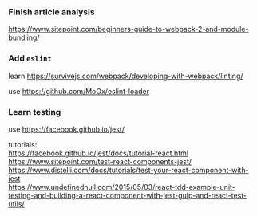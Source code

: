 ### Finish article analysis

https://www.sitepoint.com/beginners-guide-to-webpack-2-and-module-bundling/
 

### Add `eslint`

learn https://survivejs.com/webpack/developing-with-webpack/linting/

use https://github.com/MoOx/eslint-loader


### Learn testing

use https://facebook.github.io/jest/

tutorials:  
https://facebook.github.io/jest/docs/tutorial-react.html  
https://www.sitepoint.com/test-react-components-jest/  
https://www.distelli.com/docs/tutorials/test-your-react-component-with-jest  
https://www.undefinednull.com/2015/05/03/react-tdd-example-unit-testing-and-building-a-react-component-with-jest-gulp-and-react-test-utils/

